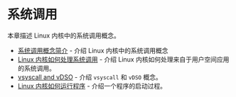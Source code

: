 # 系统调用

本章描述 Linux 内核中的系统调用概念。

* [系统调用概念简介](http://0xax.gitbooks.io/linux-insides/content/SysCall/syscall-1.html) - 介绍 Linux 内核中的系统调用概念
* [Linux 内核如何处理系统调用](http://0xax.gitbooks.io/linux-insides/content/SysCall/syscall-2.html) - 介绍 Linux 内核如何处理来自于用户空间应用的系统调用。
* [vsyscall and vDSO](http://0xax.gitbooks.io/linux-insides/content/SysCall/syscall-2.html) - 介绍 `vsyscall` 和 `vDSO` 概念。
* [Linux 内核如何运行程序](http://0xax.gitbooks.io/linux-insides/content/SysCall/syscall-3.html) - 介绍一个程序的启动过程。
